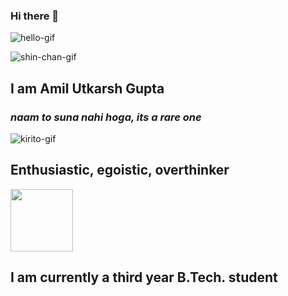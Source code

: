 ### Hi there 👋
![hello-gif](https://media.giphy.com/media/WsvbZxS6Se8wAa41p2/giphy.gif)

![shin-chan-gif](https://media.giphy.com/media/SFRLNAQkWfRHIMNC3A/giphy.gif)
  ## I am **Amil Utkarsh Gupta**
   ### _naam to suna nahi hoga, its a rare one_

![kirito-gif](https://media.giphy.com/media/W63CLeKr6wXIOpbDdA/giphy.gif)
## Enthusiastic, egoistic, overthinker

<img height=100 src="https://media.giphy.com/media/kf8bMrmElVACLbFCDg/giphy.gif" />

## I am currently a third year B.Tech. student

<!--
**Amil-Gupta/Amil-Gupta** is a ✨ _special_ ✨ repository because its `README.md` (this file) appears on your GitHub profile.

Here are some ideas to get you started:

- 🔭 I’m currently working on ...
- 🌱 I’m currently learning ...
- 👯 I’m looking to collaborate on ...
- 🤔 I’m looking for help with ...
- 💬 Ask me about ...
- 📫 How to reach me: ...
- 😄 Pronouns: ...
- ⚡ Fun fact: ...
-->
